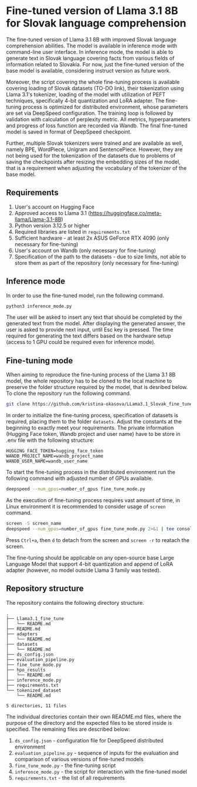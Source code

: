 # Fine-tuned version of Llama 3.1 8B for Slovak language comprehension 

The fine-tuned version of Llama 3.1 8B with improved Slovak language comprehension abilities. The model is available in inference mode with command-line user interface. In inference mode, the model is able to generate text in Slovak language covering facts from various fields of information related to Slovakia. For now, just the fine-tuned version of the base model is available, considering instruct version as future work.

Moreover, the script covering the whole fine-tuning process is available covering loading of Slovak datasets (TO-DO link), their tokenization using Llama 3.1's tokenizer, loading of the model with utilization of PEFT techniques, specifically 4-bit quantization and LoRA adapter. The fine-tuning process is optimized for distributed environment, whose parameters are set via DeepSpeed configuration. The training loop is followed by validation with calculation of perplexity metric. All metrics, hyperparameters and progress of loss function are recorded via Wandb. The final fine-tuned model is saved in format of DeepSpeed checkpoint.

Further, multiple Slovak tokenizers were trained and are available as well, namely BPE, WordPiece, Unigram and SentencePiece. However, they are not being used for the tokenization of the datasets due to problems of saving the checkpoints after resizing the embedding sizes of the model, that is a requirement when adjusting the vocabulary of the tokenizer of the base model.

## Requirements
1. User's account on Hugging Face
2. Approved access to Llama 3.1 (https://huggingface.co/meta-llama/Llama-3.1-8B)
3. Python version 3.12.5 or higher
4. Required libraries are listed in `requirements.txt`
6. Sufficient hardware - at least 2x ASUS GeForce RTX 4090 (only necessary for fine-tuning)
7. User's account on Wandb (only necessary for fine-tuning)
8. Specification of the path to the datasets - due to size limits, not able to store them as part of the repository (only necessary for fine-tuning)

## Inference mode
In order to use the fine-tuned model, run the following command.
```bash
python3 inference_mode.py
```
The user will be asked to insert any text that should be completed by the generated text from the model. After displaying the generated answer, the user is asked to provide next input, until Esc key is pressed. The time required for generating the text differs based on the hardware setup (access to 1 GPU could be required even for inference mode).

## Fine-tuning mode
When aiming to reproduce the fine-tuning process of the Llama 3.1 8B model, the whole repository has to be cloned to the local machine to preserve the folder structure required by the model, that is desribed below. To clone the repository run the following command.
```bash
git clone https://github.com/kristina-okasova/LLama3.1_Slovak_fine_tune.git
```
In order to initialize the fine-tuning process, specification of datasets is required, placing them to the folder `datasets`. Adjust the constants at the beginning to exactly meet your requirements. The private information (Hugging Face token, Wandb project and user name) have to be store in .env file with the following structure:
```text
HUGGING_FACE_TOKEN=hugging_face_token
WANDB_PROJECT_NAME=wandb_project_name
WANDB_USER_NAME=wandb_user_name
```
To start the fine-tuning process in the distributed environment run the following command with adjusted number of GPUs available.
```bash
deepspeed --num_gpus=number_of_gpus fine_tune_mode.py
```
As the execution of fine-tuning process requires vast amount of time, in Linux environment it is recommended to consider usage of `screen` command.
```bash
screen -S screen_name
deepspeed --num_gpus=number_of_gpus fine_tune_mode.py 2>&1 | tee console_output.txt
```
Press `Ctrl+a`, then `d` to detach from the screen and `screen -r` to reatach the screen.

The fine-tuning should be applicable on any open-source base Large Language Model that support 4-bit quantization and append of LoRA adapter (however, no model outside Llama 3 family was tested).

## Repository structure
The repository contains the following directory structure.
```text
.
├── Llama3.1_fine_tune
│   └── README.md
├── README.md
├── adapters
│   └── README.md
├── datasets
│   └── README.md
├── ds_config.json
├── evaluation_pipeline.py
├── fine_tune_mode.py
├── hpo_results
│   └── README.md
├── inference_mode.py
├── requirements.txt
└── tokenized_dataset
    └── README.md

5 directories, 11 files
```
The individual directories contain their own README.md files, where the purpose of the directory and the expected files to be stored inside is specified. The remaining files are described below:
1. `ds_config.json` - configuration file for DeepSpeed distributed environment
2. `evaluation_pipeline.py` - sequence of inputs for the evaluation and comparison of various versions of fine-tuned models
3. `fine_tune_mode.py` - the fine-tuning script
4. `inference_mode.py` - the script for interaction with the fine-tuned model
5. `requirements.txt` - the list of all requirements
